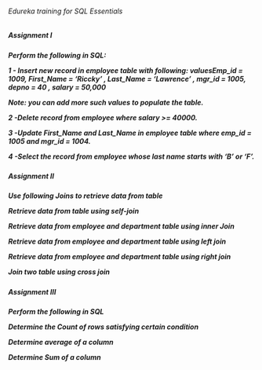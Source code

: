<h6>Edureka training for SQL Essentials<h6>

<h5>Assignment I<h5>

Perform the following in SQL:

<p>1 - Insert new record in employee table with following:
 valuesEmp_id = 1009, 
 First_Name = ‘Riccky’ , 
 Last_Name = ‘Lawrence’ , 
 mgr_id = 1005, depno = 40 ,
 salary = 50,000</p>

 Note: you can add more such values to populate the table.
 
 <p>2 -Delete record from employee where salary >= 40000.</p>
 
 <p>3 -Update First_Name and Last_Name in employee table where emp_id = 1005 and mgr_id = 1004.</p>
 
 <p>4 -Select the record from employee whose last name starts with ‘B’ or ‘F’.</p>

<h5>Assignment II<h5>

Use following Joins to retrieve data from table

<p> Retrieve data from table using self-join </p>

<p>Retrieve data from employee and department table using inner Join</P>
<p> Retrieve data from employee and department table using left join</p>
<p> Retrieve data from employee and department table using right join</p>
<p>Join two table using cross join</p>

<h5>Assignment III<h5>

Perform the following in SQL

<p>Determine the Count of rows satisfying certain condition</p>
<p>Determine average of a column</p>
<p>Determine Sum of a column</p>
